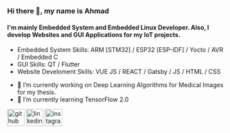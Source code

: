 ### Hi there 👋, my name is Ahmad
#### I'm mainly Embedded System and Embedded Linux Developer. Also, I develop Websites and GUI Applications for my IoT projects.

* Embedded System Skills: ARM [STM32] / ESP32 [ESP-IDF] / Yocto / AVR / Embedded C
* GUI Skills: QT / Flutter
* Website Develoment Skills: VUE JS / REACT / Gatsby / JS / HTML / CSS 

- 🔭 I’m currently working on Deep Learning Algorithms for Medical Images for my thesis.
- 🌱 I’m currently learning TensorFlow 2.0 


[<img src='https://cdn.jsdelivr.net/npm/simple-icons@3.0.1/icons/github.svg' alt='github' height='40'>](https://github.com/AhmadRoshanfar)  [<img src='https://cdn.jsdelivr.net/npm/simple-icons@3.0.1/icons/linkedin.svg' alt='linkedin' height='40'>](https://www.linkedin.com/in/ahmad-roshanfar-b815841a8/)  [<img src='https://cdn.jsdelivr.net/npm/simple-icons@3.0.1/icons/instagram.svg' alt='instagram' height='40'>](https://www.instagram.com/ahmad_roshanfar/)  




<!--
**AhmadRoshanfar/AhmadRoshanfar** is a ✨ _special_ ✨ repository because its `README.md` (this file) appears on your GitHub profile.

Here are some ideas to get you started:

- 🔭 I’m currently working on ...
- 🌱 I’m currently learning ...
- 👯 I’m looking to collaborate on ...
- 🤔 I’m looking for help with ...
- 💬 Ask me about ...
- 📫 How to reach me: ...
- 😄 Pronouns: ...
- ⚡ Fun fact: ...
-->
